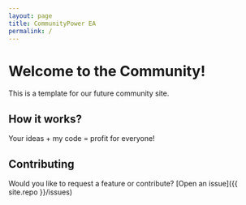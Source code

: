 ```yaml
---
layout: page
title: CommunityPower EA
permalink: /
---
```


# Welcome to the Community!

This is a template for our future community site.

## How it works?

Your ideas + my code = profit for everyone!

## Contributing

Would you like to request a feature or contribute?
[Open an issue]({{ site.repo }}/issues)
